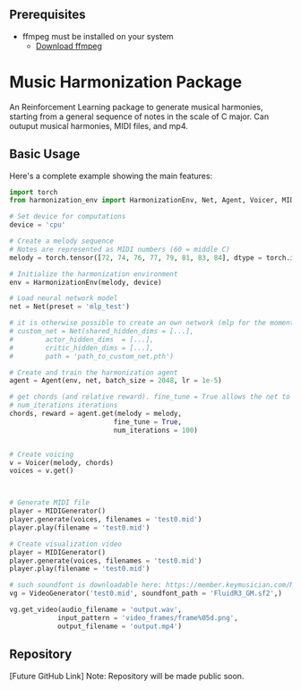 ## Prerequisites
- ffmpeg must be installed on your system
  - [Download ffmpeg](https://ffmpeg.org/download.html)

# Music Harmonization Package

An Reinforcement Learning package to generate musical harmonies, starting from a general sequence of notes in the
scale of C major. Can outuput musical harmonies, MIDI files, and mp4.

## Basic Usage

Here's a complete example showing the main features:

```python
import torch
from harmonization_env import HarmonizationEnv, Net, Agent, Voicer, MIDIGenerator, VideoGenerator

# Set device for computations
device = 'cpu'

# Create a melody sequence
# Notes are represented as MIDI numbers (60 = middle C)
melody = torch.tensor([72, 74, 76, 77, 79, 81, 83, 84], dtype = torch.int32) # C major scale

# Initialize the harmonization environment
env = HarmonizationEnv(melody, device)

# Load neural network model
net = Net(preset = 'mlp_test')

# it is otherwise possible to create an own network (mlp for the moment) specifying the parameters:
# custom_net = Net(shared_hidden_dims = [...], 
#        actor_hidden_dims  = [...],
#        critic_hidden_dims = [...],
#        path = 'path_to_custom_net.pth')

# Create and train the harmonization agent
agent = Agent(env, net, batch_size = 2048, lr = 1e-5)

# get chords (and relative reward). fine_tune = True allows the net to train directly on the specific melody input for
# num_iterations iterations
chords, reward = agent.get(melody = melody, 
                          fine_tune = True, 
                          num_iterations = 100)


# Create voicing
v = Voicer(melody, chords)
voices = v.get()



# Generate MIDI file
player = MIDIGenerator()
player.generate(voices, filenames = 'test0.mid')
player.play(filename = 'test0.mid')

# Create visualization video
player = MIDIGenerator()
player.generate(voices, filenames = 'test0.mid')
player.play(filename = 'test0.mid')

# such soundfont is downloadable here: https://member.keymusician.com/Member/FluidR3_GM/index.html
vg = VideoGenerator('test0.mid', soundfont_path = 'FluidR3_GM.sf2',)

vg.get_video(audio_filename = 'output.wav', 
            input_pattern = 'video_frames/frame%05d.png',
            output_filename = 'output.mp4')

```

## Repository

[Future GitHub Link]
Note: Repository will be made public soon.